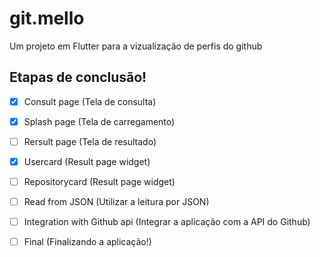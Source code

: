 # git.mello

Um projeto em Flutter para a vizualização de perfis do github

## Etapas de conclusão!

- [x] Consult page (Tela de consulta)
- [x] Splash page (Tela de carregamento)
- [ ] Rersult page (Tela de resultado)
- [x] Usercard (Result page widget)
- [ ] Repositorycard (Result page widget)
- [ ] Read from JSON (Utilizar a leitura por JSON)
- [ ] Integration with Github api (Integrar a aplicação com a API do Github)
- [ ] Final (Finalizando a aplicação!)

